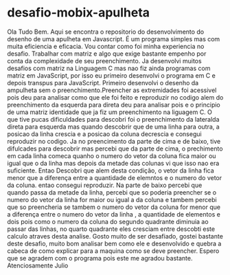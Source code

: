 # desafio-mobix-apulheta
Ola Tudo Bem.
Aqui se encontra o repositorio do desenvolvimento do desenho de uma apulheta em Javascript.
É um programa simples mas com muita eficiencia e eficacia.
Vou contar como foi minha experiencia no desafio.
Trabalhar com matriz e algo que exige bastante empenho por conta da complexidade de seu preenchimento.
Ja desenvolvi muitos desafios com matriz na Linguagem C mas nao fiz ainda programas com matriz em JavaScript, por isso eu primeiro desenvolvi o programa em C e depois transpus para JavaScript.
Primeiro desenvolvi o desenho da ampulheta sem o preenchimento.Preencher as extremidades foi acessivel pois deu para analisar como que ele foi feito e reproduzir no codigo alem do preenchimento da esquerda para direta deu para analisar pois e o principio de uma matriz identidade que ja fiz um preenchimento na liguagem C. O que tive pucas dificuldades para descobri foi o preenchimento da lateralda direta para esquerda mas quando descobrir que de uma linha para outra, a posicao da linha crescia e a posicao da coluna decrescia e consegui reproduzir no codigo.
Ja no preencimento da parte de cima e de baixo, tive difulcades para descobrir mas percebi que da parte de cima, o prechimento em cada linha comeca quanho o numero do vetor da coluna fica maior ou igual que o da linha mas depois da metade das colunas vi que isso nao era suficiente. Entao Descobri que alem desta condição, o vetor da linha fica menor que a diferença entre a quantidade de elemntos  e o numero do vetor da coluna. entao consegui reproduzir. Na parte de baixo percebi que quando passa da metade da linha, percebi que so poderia preencher se o numero do vetor da linha for maior ou igual a da coluna e tambem percebi que so preencheria se tambem o numero do vetor da coluna  for menor que a diferença entre o numero do vetor da linha , a quantidade de elementos e dois pois  como o numero da coluna do segundo quadrante diminuia ao passar das linhas, no quarto quadrante eles cresciam entre descobti este calculo atraves desta analise.
Gosto muito de ser desafiado, gostei bastante deste desafio, muito bom analisar bem como ele e desenvolvido e quebra a cabeca de como explicar para a maquina como se deve preencher. Espero que se agradem com o programa pois este me agradou bastante.
Atenciosamente
Julio

